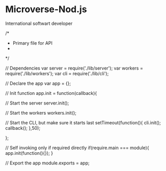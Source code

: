 # Microverse-Nod.js
International softwart developer

/*
 * Primary file for API
 *
 */

// Dependencies
var server = require('./lib/server');
var workers = require('./lib/workers');
var cli = require('./lib/cli');

// Declare the app
var app = {};

// Init function
app.init = function(callback){

  // Start the server
  server.init();

  // Start the workers
  workers.init();

  // Start the CLI, but make sure it starts last
  setTimeout(function(){
    cli.init();
    callback();
  },50);

};

// Self invoking only if required directly
if(require.main === module){
  app.init(function(){});
}


// Export the app
module.exports = app;
